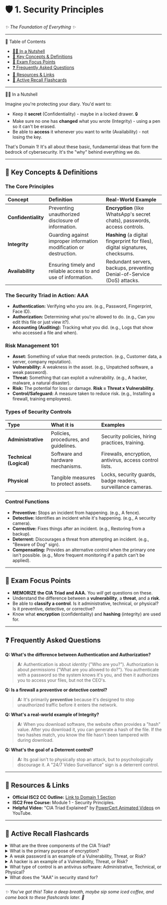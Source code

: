 # 🛡️ 1. Security Principles
*✨ The Foundation of Everything ✨*

---

 📖 Table of Contents
- [💁‍♀️ In a Nutshell](#-in-a-nutshell)
- [🔑 Key Concepts & Definitions](#-key-concepts--definitions)
- [🎯 Exam Focus Points](#-exam-focus-points)
- [❓ Frequently Asked Questions](#-frequently-asked-questions)
- [🔗 Resources & Links](#-resources--links)
- [🧠 Active Recall Flashcards](#-active-recall-flashcards)

---

💁‍♀️ In a Nutshell

Imagine you're protecting your diary. You'd want to:
*   Keep it **secret** (Confidentiality) - maybe in a locked drawer. 🔒
*   Make sure no one has **changed** what you wrote (Integrity) - using a pen so it can't be erased.
*   Be able to **access** it whenever you want to write (Availability) - not losing the key.

That's Domain 1! It's all about these basic, fundamental ideas that form the bedrock of cybersecurity. It's the "why" behind everything we do.

---

## 🔑 Key Concepts & Definitions

### The Core Principles
| Concept | Definition | Real-World Example |
| :--- | :--- | :--- |
| **Confidentiality** | Preventing unauthorized disclosure of information. | **Encryption** (like WhatsApp's secret chats), passwords, access controls. |
| **Integrity** | Guarding against improper information modification or destruction. | **Hashing** (a digital fingerprint for files), digital signatures, checksums. |
| **Availability** | Ensuring timely and reliable access to and use of information. | Redundant servers, backups, preventing Denial-of-Service (DoS) attacks. |

### The Security Triad in Action: **AAA**
*   **Authentication:** Verifying who you are. (e.g., Password, Fingerprint, Face ID).
*   **Authorization:** Determining what you're allowed to do. (e.g., Can you edit this file or just view it?).
*   **Accounting (Auditing):** Tracking what you did. (e.g., Logs that show who accessed a file and when).

### Risk Management 101
*   **Asset:** Something of value that needs protection. (e.g., Customer data, a server, company reputation).
*   **Vulnerability:** A weakness in the asset. (e.g., Unpatched software, a weak password).
*   **Threat:** Something that can exploit a vulnerability. (e.g., A hacker, malware, a natural disaster).
*   **Risk:** The potential for loss or damage. **Risk = Threat x Vulnerability**.
*   **Control/Safeguard:** A measure taken to reduce risk. (e.g., Installing a firewall, training employees).

### Types of Security Controls
| Type | What it is | Examples |
| :--- | :--- | :--- |
| **Administrative** | Policies, procedures, and guidelines. | Security policies, hiring practices, training. |
| **Technical (Logical)** | Software and hardware mechanisms. | Firewalls, encryption, antivirus, access control lists. |
| **Physical** | Tangible measures to protect assets. | Locks, security guards, badge readers, surveillance cameras. |

### Control Functions
*   **Preventive:** Stops an incident from happening. (e.g., A fence).
*   **Detective:** Identifies an incident while it's happening. (e.g., A security camera).
*   **Corrective:** Fixes things after an incident. (e.g., Restoring from a backup).
*   **Deterrent:** Discourages a threat from attempting an incident. (e.g., "Beware of Dog" sign).
*   **Compensating:** Provides an alternative control when the primary one isn't possible. (e.g., More frequent monitoring if a patch can't be applied).

---

## 🎯 Exam Focus Points
*   **MEMORIZE the CIA Triad and AAA.** You *will* get questions on these.
*   Understand the difference between a **vulnerability**, a **threat**, and a **risk**.
*   Be able to **classify a control**. Is it administrative, technical, or physical? Is it preventive, detective, or corrective?
*   Know what **encryption** (confidentiality) and **hashing** (integrity) are used for.

---

## ❓ Frequently Asked Questions

**Q: What's the difference between Authentication and Authorization?**
> **A:** Authentication is about *identity* ("Who are you?"). Authorization is about *permissions* ("What are you allowed to do?"). You authenticate with a password so the system knows it's you, and then it authorizes you to access your files, but not the CEO's.

**Q: Is a firewall a preventive or detective control?**
> **A:** It's primarily **preventive** because it's designed to stop unauthorized traffic before it enters the network.

**Q: What's a real-world example of Integrity?**
> **A:** When you download software, the website often provides a "hash" value. After you download it, you can generate a hash of the file. If the two hashes match, you know the file hasn't been tampered with during download.

**Q: What's the goal of a Deterrent control?**
> **A:** Its goal isn't to physically stop an attack, but to psychologically discourage it. A "24/7 Video Surveillance" sign is a deterrent control.

---

## 🔗 Resources & Links
*   **Official ISC2 CC Outline:** [Link to Domain 1 Section](https://www.isc2.org/-/media/ISC2/Certifications/Outline/ISC2-Certified-in-Cybersecurity-Exam-Outline.ashx)
*   **ISC2 Free Course:** Module 1 - Security Principles.
*   **Helpful Video:** "CIA Triad Explained" by [PowerCert Animated Videos](https://www.youtube.com/watch?v=_nyVd4e_0RE) on YouTube.

---

## 🧠 Active Recall Flashcards

<details>
<summary>What are the three components of the CIA Triad?</summary>
<br>
<b>Confidentiality, Integrity, Availability.</b>
</details>

<details>
<summary>What is the primary purpose of encryption?</summary>
<br>
To provide <b>Confidentiality</b> by making data unreadable to unauthorized users.
</details>

<details>
<summary>A weak password is an example of a Vulnerability, Threat, or Risk?</summary>
<br>
A <b>Vulnerability</b> (it's a weakness).
</details>

<details>
<summary>A hacker is an example of a Vulnerability, Threat, or Risk?</summary>
<br>
A <b>Threat</b> (the actor that can cause harm).
</details>

<details>
<summary>What type of control is an antivirus software: Administrative, Technical, or Physical?</summary>
<br>
<b>Technical</b> (it's a software-based control).
</details>

<details>
<summary>What does the "AAA" in security stand for?</summary>
<br>
<b>Authentication, Authorization, Accounting (Auditing).</b>
</details>

---

*✨ You've got this! Take a deep breath, maybe sip some iced coffee, and come back to these flashcards later. 🌸*
